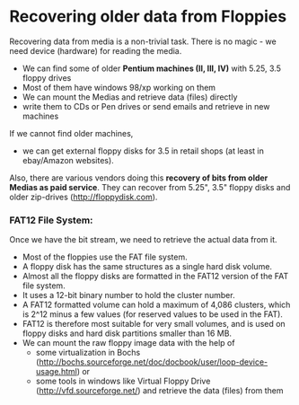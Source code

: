 Recovering older data from Floppies
===================================
Recovering data from media is a non-trivial task. 
There is no magic - we need device (hardware) for reading the media.  

- We can find some of older **Pentium machines (II, III, IV)** with 5.25, 3.5 floppy drives
- Most of them have windows 98/xp working on them
- We can mount the Medias and retrieve data (files) directly
- write them to CDs or Pen drives or send emails and retrieve in new machines

If we cannot find older machines, 
- we can get external floppy disks for 3.5 in retail shops (at least in ebay/Amazon websites). 

Also, there are various vendors doing this **recovery of bits from older Medias as paid service**. 
They can recover from 5.25", 3.5" floppy disks and older zip-drives (http://floppydisk.com).

### FAT12 File System:

Once we have the bit stream, we need to retrieve the actual data from it. 
- Most of the floppies use the FAT file system. 
- A floppy disk has the same structures as a single hard disk volume. 
- Almost all the floppy disks are formatted in the FAT12 version of the FAT file system. 
- It uses a 12-bit binary number to hold the cluster number. 
- A FAT12 formatted volume can hold a maximum of 4,086 clusters, which is 2^12 minus a few values (for reserved values to be used in the FAT).
- FAT12 is therefore most suitable for very small volumes, and is used on floppy disks and hard disk partitions smaller than 16 MB. 
- We can mount the raw floppy image data with the help of  
    - some virtualization in Bochs (http://bochs.sourceforge.net/doc/docbook/user/loop-device-usage.html) or
    - some tools in windows like Virtual Floppy Drive (http://vfd.sourceforge.net/) and retrieve the data (files) from them

